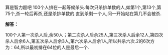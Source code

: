 算是智力题吧
100个人排在一起等候杀头.每次只杀排单数的人,如第1个,第13个,第75个,杀一轮后再杀,还是杀排单数的.直到杀剩一个人,问一开始站在第几不会被杀.

**解答：**

100个人第一次杀人后,余50人；第二次杀人后余25人,第三次杀人后余12人,第四次杀人后余6人,第五次杀人后余3人,第六次杀人后余1人,所以共杀六次.2的6次方为：64,所以最初排在64位的人是最后一个.